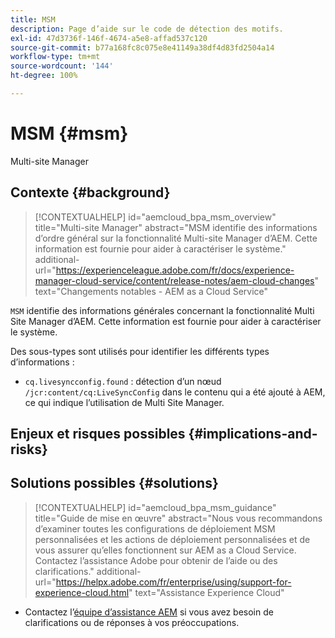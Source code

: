 ```yaml
---
title: MSM
description: Page d’aide sur le code de détection des motifs.
exl-id: 47d3736f-146f-4674-a5e8-affad537c120
source-git-commit: b77a168fc8c075e8e41149a38df4d83fd2504a14
workflow-type: tm+mt
source-wordcount: '144'
ht-degree: 100%

---
```


# MSM {#msm}

Multi-site Manager

## Contexte {#background}

>[!CONTEXTUALHELP]
>id="aemcloud_bpa_msm_overview"
>title="Multi-site Manager"
>abstract="MSM identifie des informations d’ordre général sur la fonctionnalité Multi-site Manager d’AEM. Cette information est fournie pour aider à caractériser le système."
>additional-url="https://experienceleague.adobe.com/fr/docs/experience-manager-cloud-service/content/release-notes/aem-cloud-changes" text="Changements notables - AEM as a Cloud Service"

`MSM` identifie des informations générales concernant la fonctionnalité Multi Site Manager d’AEM. Cette information est fournie pour aider à caractériser le système.

Des sous-types sont utilisés pour identifier les différents types d’informations :

* `cq.livesyncconfig.found` : détection d’un nœud `/jcr:content/cq:LiveSyncConfig` dans le contenu qui a été ajouté à AEM, ce qui indique l’utilisation de Multi Site Manager.

## Enjeux et risques possibles {#implications-and-risks}


## Solutions possibles {#solutions}

>[!CONTEXTUALHELP]
>id="aemcloud_bpa_msm_guidance"
>title="Guide de mise en œuvre"
>abstract="Nous vous recommandons d’examiner toutes les configurations de déploiement MSM personnalisées et les actions de déploiement personnalisées et de vous assurer qu’elles fonctionnent sur AEM as a Cloud Service. Contactez l’assistance Adobe pour obtenir de l’aide ou des clarifications."
>additional-url="https://helpx.adobe.com/fr/enterprise/using/support-for-experience-cloud.html" text="Assistance Experience Cloud"

* Contactez l’[équipe d’assistance AEM](https://helpx.adobe.com/fr/enterprise/using/support-for-experience-cloud.html) si vous avez besoin de clarifications ou de réponses à vos préoccupations.
